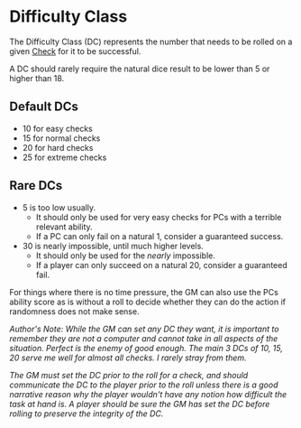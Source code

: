 # Difficulty Class
The Difficulty Class (DC) represents the number that needs to be rolled on a given [Check](Check.md) for it to be successful. 

A DC should rarely require the natural dice result to be lower than 5 or higher than 18.
## Default DCs
- 10 for easy checks
- 15 for normal checks
- 20 for hard checks
- 25 for extreme checks 
## Rare DCs
- 5 is too low usually.
	- It should only be used for very easy checks for PCs with a terrible relevant ability.
	- If a PC can only fail on a natural 1, consider a guaranteed success.
- 30 is nearly impossible, until much higher levels.
	- It should only be used for the *nearly* impossible.
	- If a player can only succeed on a natural 20, consider a guaranteed fail.

For things where there is no time pressure, the GM can also use the PCs ability score as is without a roll to decide whether they can do the action if randomness does not make sense.

*Author's Note:*
*While the GM can set any DC they want, it is important to remember they are not a computer and cannot take in all aspects of the situation. Perfect is the enemy of good enough. The main 3 DCs of 10, 15, 20 serve me well for almost all checks. I rarely stray from them.* 

*The GM must set the DC prior to the roll for a check, and should communicate the DC to the player prior to the roll unless there is a good narrative reason why the player wouldn't have any notion how difficult the task at hand is. A player should be sure the GM has set the DC before rolling to preserve the integrity of the DC.*